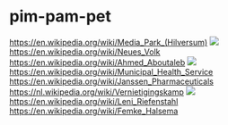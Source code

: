 # pim-pam-pet
https://en.wikipedia.org/wiki/Media_Park_(Hilversum)
![](https://github.com/nondejus/pim-pam-pet/blob/main/ArtBoard%20Image%20(223).jpg)
https://en.wikipedia.org/wiki/Neues_Volk
https://en.wikipedia.org/wiki/Ahmed_Aboutaleb
![](https://github.com/nondejus/pim-pam-pet/blob/main/ArtBoard%20Image%20(53).jpg)
https://en.wikipedia.org/wiki/Municipal_Health_Service
https://en.wikipedia.org/wiki/Janssen_Pharmaceuticals
https://nl.wikipedia.org/wiki/Vernietigingskamp
![](https://github.com/nondejus/pim-pam-pet/blob/main/ArtBoard%20Image%20(325).jpg)
https://en.wikipedia.org/wiki/Leni_Riefenstahl
https://en.wikipedia.org/wiki/Femke_Halsema
